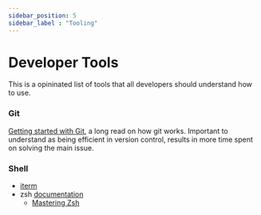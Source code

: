```yaml
---
sidebar_position: 5
sidebar_label : "Tooling"
---
```


# Developer Tools
This is a opininated list of tools that all developers should understand how to use. 

### Git
[Getting started with Git](https://git-scm.com/book/en/v2/Getting-Started-A-Short-History-of-Git), a long read on how git works. Important to understand as being efficient in version control, results in more time spent on solving the main issue.

### Shell
- [iterm](https://iterm2.com/)
- zsh [documentation](https://zsh.sourceforge.io/Doc/)
  - [Mastering Zsh](https://github.com/rothgar/mastering-zsh)
